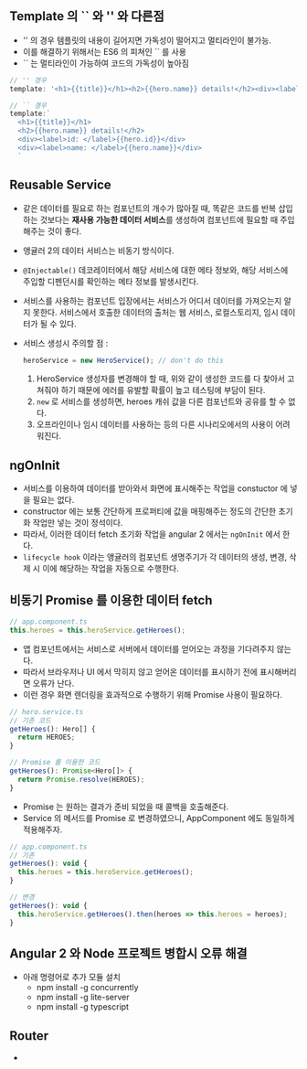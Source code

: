 ## Template 의 `` 와 '' 와 다른점
- '' 의 경우 템플릿의 내용이 길어지면 가독성이 떨어지고 멀티라인이 불가능.
- 이를 해결하기 위해서는 ES6 의 피쳐인 `` 를 사용
- `` 는 멀티라인이 가능하여 코드의 가독성이 높아짐

```javascript
// '' 경우
template: '<h1>{{title}}</h1><h2>{{hero.name}} details!</h2><div><label>id: </label>{{hero.id}}</div><div><label>name: </label>{{hero.name}}</div>'

// `` 경우
template:`
  <h1>{{title}}</h1>
  <h2>{{hero.name}} details!</h2>
  <div><label>id: </label>{{hero.id}}</div>
  <div><label>name: </label>{{hero.name}}</div>
  `
```

## Reusable Service
- 같은 데이터를 필요로 하는 컴포넌트의 개수가 많아질 때, 똑같은 코드를 반복 삽입 하는 것보다는 **재사용 가능한 데이터 서비스**를 생성하여 컴포넌트에 필요할 때 주입해주는 것이 좋다.
- 앵귤러 2의 데이터 서비스는 비동기 방식이다.
- `@Injectable()` 데코레이터에서 해당 서비스에 대한 메타 정보와, 해당 서비스에 주입할 디펜던시를 확인하는 메타 정보를 발생시킨다.
- 서비스를 사용하는 컴포넌트 입장에서는 서비스가 어디서 데이터를 가져오는지 알지 못한다. 서비스에서 호출한 데이터의 출처는 웹 서비스, 로컬스토리지, 임시 데이터가 될 수 있다.
- 서비스 생성시 주의할 점 :

  ``` javascript
  heroService = new HeroService(); // don't do this
  ```

  1. HeroService 생성자를 변경해야 할 때, 위와 같이 생성한 코드를 다 찾아서 고쳐줘야 하기 때문에 에러를 유발할 확률이 높고 테스팅에 부담이 된다.
  2. `new` 로 서비스를 생성하면, heroes 캐쉬 값을 다른 컴포넌트와 공유를 할 수 없다.
  3. 오프라인이나 임시 데이터를 사용하는 등의 다른 시나리오에서의 사용이 어려워진다.

## ngOnInit
- 서비스를 이용하여 데이터를 받아와서 화면에 표시해주는 작업을 constuctor 에 넣을 필요는 없다.
- constructor 에는 보통 간단하게 프로퍼티에 값을 매핑해주는 정도의 간단한 초기화 작업만 넣는 것이 정석이다.
- 따라서, 이러한 데이터 fetch 초기화 작업을 angular 2 에서는 `ngOnInit` 에서 한다.
- `lifecycle hook` 이라는 앵귤러의 컴포넌트 생명주기가 각 데이터의 생성, 변경, 삭제 시 이에 해당하는 작업을 자동으로 수행한다.

## 비동기 Promise 를 이용한 데이터 fetch

``` javascript
// app.component.ts
this.heroes = this.heroService.getHeroes();
```

- 앱 컴포넌트에서는 서비스로 서버에서 데이터를 얻어오는 과정을 기다려주지 않는다.
- 따라서 브라우저나 UI 에서 막히지 않고 얻어온 데이터를 표시하기 전에 표시해버리면 오류가 난다.
- 이런 경우 화면 렌더링을 효과적으로 수행하기 위해 Promise 사용이 필요하다.

``` javascript
// hero.service.ts
// 기존 코드
getHeroes(): Hero[] {
  return HEROES;
}

// Promise 를 이용한 코드
getHeroes(): Promise<Hero[]> {
  return Promise.resolve(HEROES);
}
```

- Promise 는 원하는 결과가 준비 되었을 때 콜백을 호출해준다.
- Service 의 메서드를 Promise 로 변경하였으니, AppComponent 에도 동일하게 적용해주자.

``` javascript
// app.component.ts
// 기존
getHeroes(): void {
  this.heroes = this.heroService.getHeroes();
}

// 변경
getHeroes(): void {
  this.heroService.getHeroes().then(heroes => this.heroes = heroes);
}
```

## Angular 2 와 Node 프로젝트 병합시 오류 해결
- 아래 명령어로 추가 모듈 설치
  - npm install -g concurrently
  - npm install -g lite-server
  - npm install -g typescript

## Router
-
